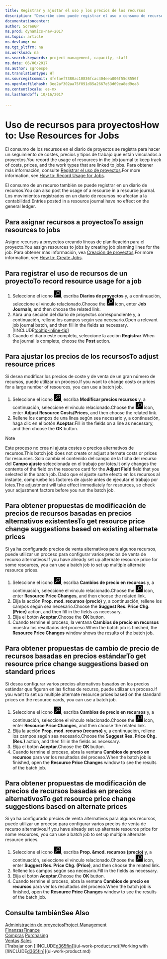 ```yaml
---
title: Registrar y ajustar el uso y los precios de los recursos
description: "Describe cómo puede registrar el uso o consumo de recursos asociados a un proyecto, para realizar el seguimiento y administrar costes, precios y tipos de trabajo."
documentationcenter: 
author: SorenGP
ms.prod: dynamics-nav-2017
ms.topic: article
ms.devlang: na
ms.tgt_pltfrm: na
ms.workload: na
ms.search.keywords: project management, capacity, staff
ms.date: 06/06/2017
ms.author: sgroespe
ms.translationtype: HT
ms.sourcegitcommit: 4fefaef7380ac10836fcac404eea006f55d8556f
ms.openlocfilehash: 3ee2af302aa75f091d85a2667e53d69ea8ed9ea8
ms.contentlocale: es-mx
ms.lasthandoff: 10/16/2017

---
```

# <a name="how-to-use-resources-for-jobs"></a><span data-ttu-id="7980c-103">Uso de recursos para proyectos</span><span class="sxs-lookup"><span data-stu-id="7980c-103">How to: Use Resources for Jobs</span></span>
<span data-ttu-id="7980c-104">El consumo de los recursos en el diario de proyectos se registra para hacer un seguimiento de costes, precios y tipos de trabajo que están vinculados a proyectos.</span><span class="sxs-lookup"><span data-stu-id="7980c-104">You record the usage of resources in the job journal to keep track of costs, prices, and the work types that are linked to jobs.</span></span> <span data-ttu-id="7980c-105">Para obtener más información, consulte [Registrar el uso de proyectos](projects-how-record-job-usage.md).</span><span class="sxs-lookup"><span data-stu-id="7980c-105">For more information, see [How to: Record Usage for Jobs](projects-how-record-job-usage.md).</span></span>

<span data-ttu-id="7980c-106">El consumo de un recurso también se puede registrar en un diario de recursos.</span><span class="sxs-lookup"><span data-stu-id="7980c-106">You can also post the usage of a resource in a resource journal.</span></span> <span data-ttu-id="7980c-107">Los movimientos registrados en un diario de recursos no afectan a la contabilidad.</span><span class="sxs-lookup"><span data-stu-id="7980c-107">Entries posted in a resource journal have no effect on the general ledger.</span></span>

## <a name="to-assign-resources-to-jobs"></a><span data-ttu-id="7980c-108">Para asignar recursos a proyectos</span><span class="sxs-lookup"><span data-stu-id="7980c-108">To assign resources to jobs</span></span>
<span data-ttu-id="7980c-109">Asigne recursos a proyectos creando líneas de planificación para el proyecto.</span><span class="sxs-lookup"><span data-stu-id="7980c-109">You assign resources to jobs by creating job planning lines for the job.</span></span> <span data-ttu-id="7980c-110">Para obtener más información, vea [Creación de proyectos](projects-how-create-jobs.md).</span><span class="sxs-lookup"><span data-stu-id="7980c-110">For more information, see [How to: Create Jobs](projects-how-create-jobs.md).</span></span>

## <a name="to-record-resource-usage-for-a-job"></a><span data-ttu-id="7980c-111">Para registrar el uso de recursos de un proyecto</span><span class="sxs-lookup"><span data-stu-id="7980c-111">To record resource usage for a job</span></span>
1. <span data-ttu-id="7980c-112">Seleccione el icono ![Buscar página o informe](media/ui-search/search_small.png "icono Buscar página o informe"), escriba **Diarios de proyectos** y, a continuación, seleccione el vínculo relacionado.</span><span class="sxs-lookup"><span data-stu-id="7980c-112">Choose the ![Search for Page or Report](media/ui-search/search_small.png "Search for Page or Report icon") icon, enter **Job Journals**, and then choose the related link.</span></span>
2. <span data-ttu-id="7980c-113">Abra una sección del diario de proyectos correspondiente y, a continuación, rellene los campos según sea necesario.</span><span class="sxs-lookup"><span data-stu-id="7980c-113">Open a relevant job journal batch, and then fill in the fields as necessary.</span></span> [!INCLUDE[tooltip-inline-tip](includes/tooltip-inline-tip_md.md)]
3. <span data-ttu-id="7980c-114">Cuando el diario esté completo, seleccione la acción **Registrar**.</span><span class="sxs-lookup"><span data-stu-id="7980c-114">When the journal is complete, choose the **Post** action.</span></span>

## <a name="to-adjust-resource-prices"></a><span data-ttu-id="7980c-115">Para ajustar los precios de los recursos</span><span class="sxs-lookup"><span data-stu-id="7980c-115">To adjust resource prices</span></span>
<span data-ttu-id="7980c-116">Si desea modificar los precios de coste y de venta de un gran número de recursos, puede utilizar un proceso.</span><span class="sxs-lookup"><span data-stu-id="7980c-116">If you want to change costs or prices for a large number of resources, you can use a batch job.</span></span>  

1. <span data-ttu-id="7980c-117">Seleccione el icono ![Buscar página o informe](media/ui-search/search_small.png "icono Buscar página o informe"), escriba **Modificar precios recursos** y, a continuación, seleccione el vínculo relacionado.</span><span class="sxs-lookup"><span data-stu-id="7980c-117">Choose the ![Search for Page or Report](media/ui-search/search_small.png "Search for Page or Report icon") icon, enter **Adjust Resource Costs/Prices**, and then choose the related link.</span></span>
2. <span data-ttu-id="7980c-118">Rellene los campos de una línea según sea necesario y, a continuación, haga clic en el botón **Aceptar**.</span><span class="sxs-lookup"><span data-stu-id="7980c-118">Fill in the fields on a line as necessary, and then choose the **OK** button.</span></span>

> [!NOTE]  
>   <span data-ttu-id="7980c-119">Este proceso no crea ni ajusta costes o precios alternativos de recursos.</span><span class="sxs-lookup"><span data-stu-id="7980c-119">This batch job does not create or adjust alternate costs or prices for resources.</span></span> <span data-ttu-id="7980c-120">Solo cambia el contenido del campo de la ficha del recurso del **Campo ajuste** seleccionada en el trabajo por lotes.</span><span class="sxs-lookup"><span data-stu-id="7980c-120">It only changes the contents of the field on the resource card for the **Adjust Field** field that you selected in the batch job.</span></span> <span data-ttu-id="7980c-121">Dado que el ajuste surte efecto en los recursos al instante, compruebe los factores de ajuste antes de ejecutar el trabajo por lotes.</span><span class="sxs-lookup"><span data-stu-id="7980c-121">The adjustment will take effect immediately for resources, so check your adjustment factors before you run the batch job.</span></span>

## <a name="to-get-resource-price-change-suggestions-based-on-existing-alternate-prices"></a><span data-ttu-id="7980c-122">Para obtener propuestas de modificación de precios de recursos basadas en precios alternativos existentes</span><span class="sxs-lookup"><span data-stu-id="7980c-122">To get resource price change suggestions based on existing alternate prices</span></span>
<span data-ttu-id="7980c-123">Si ya ha configurado precios de venta alternativos para algunos recursos, puede utilizar un proceso para configurar varios precios de venta de recurso alternativos.</span><span class="sxs-lookup"><span data-stu-id="7980c-123">If you have already set up alternate resource price for some resources, you can use a batch job to set up multiple alternate resource prices.</span></span>

1. <span data-ttu-id="7980c-124">Seleccione el icono ![Buscar página o informe](media/ui-search/search_small.png "icono Buscar página o informe"), escriba **Cambios de precio en recursos** y, a continuación, seleccione el vínculo relacionado.</span><span class="sxs-lookup"><span data-stu-id="7980c-124">Choose the ![Search for Page or Report](media/ui-search/search_small.png "Search for Page or Report icon") icon, enter **Resource Price Changes**, and then choose the related link.</span></span>
2. <span data-ttu-id="7980c-125">Elija la acción **Prop. mod. recursos (precio)** y, a continuación, rellene los campos según sea necesario.</span><span class="sxs-lookup"><span data-stu-id="7980c-125">Choose the **Suggest Res. Price Chg. (Price)** action, and then fill in the fields as necessary.</span></span>
3. <span data-ttu-id="7980c-126">Elija el botón **Aceptar**.</span><span class="sxs-lookup"><span data-stu-id="7980c-126">Choose the **OK** button.</span></span>  
4. <span data-ttu-id="7980c-127">Cuando termine el proceso, la ventana **Cambios de precio en recursos** muestra los resultados del proceso.</span><span class="sxs-lookup"><span data-stu-id="7980c-127">When the batch job is finished, the **Resource Price Changes** window shows the results of the batch job.</span></span>

## <a name="to-get-resource-price-change-suggestions-based-on-standard-prices"></a><span data-ttu-id="7980c-128">Para obtener propuestas de cambio de precio de recursos basadas en precios estándar</span><span class="sxs-lookup"><span data-stu-id="7980c-128">To get resource price change suggestions based on standard prices</span></span>
<span data-ttu-id="7980c-129">Si desea configurar varios precios alternativos basados en los precios estándar que figuran en las fichas de recurso, puede utilizar un proceso.</span><span class="sxs-lookup"><span data-stu-id="7980c-129">If you want to set up multiple alternate resource prices based on the standard prices on the resource cards, you can use a batch job.</span></span>  

1. <span data-ttu-id="7980c-130">Seleccione el icono ![Buscar página o informe](media/ui-search/search_small.png "icono Buscar página o informe"), escriba **Cambios de precio en recursos** y, a continuación, seleccione el vínculo relacionado.</span><span class="sxs-lookup"><span data-stu-id="7980c-130">Choose the ![Search for Page or Report](media/ui-search/search_small.png "Search for Page or Report icon") icon, enter **Resource Price Changes**, and then choose the related link.</span></span>
2. <span data-ttu-id="7980c-131">Elija la acción **Prop. mod. recurso (recurso)** y, a continuación, rellene los campos según sea necesario.</span><span class="sxs-lookup"><span data-stu-id="7980c-131">Choose the **Suggest Res. Price Chg. (Res.)** action, and then fill in the fields as necessary.</span></span>  
3. <span data-ttu-id="7980c-132">Elija el botón **Aceptar**.</span><span class="sxs-lookup"><span data-stu-id="7980c-132">Choose the **OK** button.</span></span>  
4. <span data-ttu-id="7980c-133">Cuando termine el proceso, abra la ventana **Cambios de precio en recursos** para ver los resultados del proceso.</span><span class="sxs-lookup"><span data-stu-id="7980c-133">When the batch job is finished, open the **Resource Price Changes** window to see the results of the batch job.</span></span>

## <a name="to-get-resource-price-change-suggestions-based-on-alternate-prices"></a><span data-ttu-id="7980c-134">Para obtener propuestas de modificación de precios de recursos basadas en precios alternativos</span><span class="sxs-lookup"><span data-stu-id="7980c-134">To get resource price change suggestions based on alternate prices</span></span>
<span data-ttu-id="7980c-135">Si ya ha configurado precios de venta alternativos para algunos recursos, puede utilizar un proceso para configurar varios precios de venta de recurso alternativos.</span><span class="sxs-lookup"><span data-stu-id="7980c-135">If you have already set up alternate resource price for some resources, you can use a batch job to set up multiple alternate resource prices.</span></span>

1. <span data-ttu-id="7980c-136">Seleccione el icono ![Buscar página o informe](media/ui-search/search_small.png "icono Buscar página o informe"), escriba **Prop. &mod. recursos (precio)** y, a continuación, seleccione el vínculo relacionado.</span><span class="sxs-lookup"><span data-stu-id="7980c-136">Choose the ![Search for Page or Report](media/ui-search/search_small.png "Search for Page or Report icon") icon, enter **Suggest Res. Price Chg. (Price)**, and then choose the related link.</span></span>  
2. <span data-ttu-id="7980c-137">Rellene los campos según sea necesario.</span><span class="sxs-lookup"><span data-stu-id="7980c-137">Fill in the fields as necessary.</span></span>
3. <span data-ttu-id="7980c-138">Elija el botón **Aceptar**.</span><span class="sxs-lookup"><span data-stu-id="7980c-138">Choose the **OK** button.</span></span>  
4. <span data-ttu-id="7980c-139">Cuando termine el proceso, abra la ventana **Cambios de precio en recursos** para ver los resultados del proceso.</span><span class="sxs-lookup"><span data-stu-id="7980c-139">When the batch job is finished, open the **Resource Price Changes** window to see the results of the batch job.</span></span>

## <a name="see-also"></a><span data-ttu-id="7980c-140">Consulte también</span><span class="sxs-lookup"><span data-stu-id="7980c-140">See Also</span></span>
[<span data-ttu-id="7980c-141">Administración de proyectos</span><span class="sxs-lookup"><span data-stu-id="7980c-141">Project Management</span></span>](projects-manage-projects.md)  
[<span data-ttu-id="7980c-142">Finanzas</span><span class="sxs-lookup"><span data-stu-id="7980c-142">Finance</span></span>](finance.md)  
<span data-ttu-id="7980c-143">[Compras](purchasing-manage-purchasing.md)       </span><span class="sxs-lookup"><span data-stu-id="7980c-143">[Purchasing](purchasing-manage-purchasing.md)       </span></span>  
<span data-ttu-id="7980c-144">[Ventas](sales-manage-sales.md)   </span><span class="sxs-lookup"><span data-stu-id="7980c-144">[Sales](sales-manage-sales.md)   </span></span>  
<span data-ttu-id="7980c-145">[Trabajar con [!INCLUDE[d365fin](includes/d365fin_md.md)]](ui-work-product.md)</span><span class="sxs-lookup"><span data-stu-id="7980c-145">[Working with [!INCLUDE[d365fin](includes/d365fin_md.md)]](ui-work-product.md)</span></span>  

